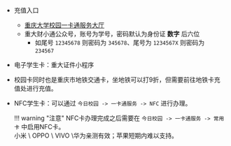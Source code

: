 - 充值入口
    - [重庆大学校园一卡通服务大厅](http://card.cqu.edu.cn/)
    - 重大财小通公众号，账号为学号，密码默认为身份证 **数字** 后六位  
        - 如尾号 `12345678` 则密码为 `345678`、尾号为 `1234567X` 则密码为 `234567`
- 电子学生卡：重大证件小程序
- 校园卡同时也是重庆市地铁交通卡，坐地铁可以打9折，但需要前往地铁卡充值处进行充值。
- NFC学生卡：可以通过 `今日校园 -> 一卡通服务 -> NFC` 进行办理。  

    !!! warning "注意"
        NFC卡办理完成之后需要在 `今日校园 -> 一卡通服务 -> 常用卡` 中启用NFC卡。  
        小米 \ OPPO \ VIVO \华为亲测有效；苹果短期内难以支持。  